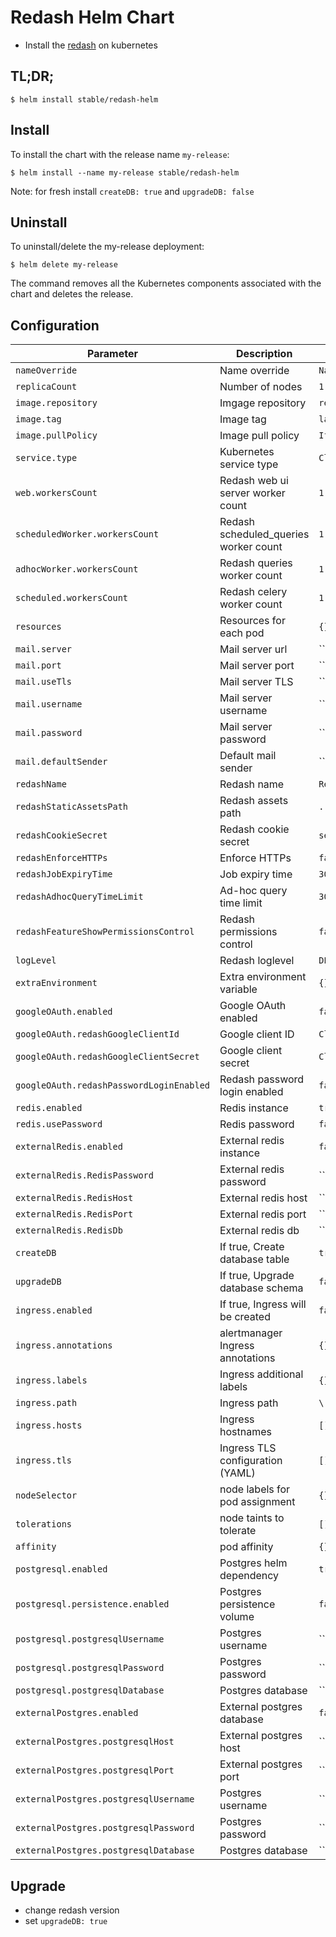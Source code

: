# Redash Helm Chart

* Install the [redash](https://redash.io/) on kubernetes

## TL;DR;

```console
$ helm install stable/redash-helm
```

## Install

To install the chart with the release name `my-release`:

```console
$ helm install --name my-release stable/redash-helm
```

Note: for fresh install `createDB: true` and `upgradeDB: false`

## Uninstall

To uninstall/delete the my-release deployment:

```console
$ helm delete my-release
```

The command removes all the Kubernetes components associated with the chart and deletes the release.


## Configuration

| Parameter                                 | Description                            |Default             |
|-------------------------------------------|----------------------------------------|--------------------|
| `nameOverride`                            | Name override                          | `Name` |
| `replicaCount`                            | Number of nodes                        | `1` |
| `image.repository`                        | Imgage repository                      | `redash/redash` |
| `image.tag`                               | Image tag                              | `latest` |
| `image.pullPolicy`                        | Image pull policy                      | `IfNotPresent`
| `service.type`                            | Kubernetes service type                | `ClusterIP` |
| `web.workersCount`                        | Redash web ui server worker count      | `1` |
| `scheduledWorker.workersCount`            | Redash scheduled_queries worker count  | `1` |
| `adhocWorker.workersCount`                | Redash queries worker count            | `1` |
| `scheduled.workersCount`                  | Redash celery worker count             | `1` |
| `resources`                               | Resources for each pod                 | `{}` |
| `mail.server`                             | Mail server url                        | `` |
| `mail.port`                               | Mail server port                       | `` |
| `mail.useTls`                             | Mail server TLS                        | `` |
| `mail.username`                           | Mail server username                   | `` |
| `mail.password`                           | Mail server password                   | `` |
| `mail.defaultSender`                      | Default mail sender                    | `` |
| `redashName`                              | Redash name                            | `Redash` |
| `redashStaticAssetsPath`                  | Redash assets path                     | `../client/dist/` |
| `redashCookieSecret`                      | Redash cookie secret                   | `secret token` |
| `redashEnforceHTTPs`                      | Enforce HTTPs                          | `false` |
| `redashJobExpiryTime`                     | Job expiry time                        | `300` |
| `redashAdhocQueryTimeLimit`               | Ad-hoc query time limit                       | `300` |
| `redashFeatureShowPermissionsControl`     | Redash permissions control             | `false` |
| `logLevel`                                | Redash loglevel                        | `DEBUG` |
| `extraEnvironment`                        | Extra environment variable             | `{}` |
| `googleOAuth.enabled`                     | Google OAuth enabled                   | `false` |
| `googleOAuth.redashGoogleClientId`        | Google client ID                       | `ClientId` |
| `googleOAuth.redashGoogleClientSecret`    | Google client secret                   | `ClientSecret` |
| `googleOAuth.redashPasswordLoginEnabled`  | Redash password login enabled          | `false` |
| `redis.enabled`                           | Redis instance                         | `true` |
| `redis.usePassword`                     | Redis password                         | `false` |
| `externalRedis.enabled`                   | External redis instance                | `false` |
| `externalRedis.RedisPassword`             | External redis password                | `` |
| `externalRedis.RedisHost`                 | External redis host                    | `` |
| `externalRedis.RedisPort`                 | External redis port                    | `` |
| `externalRedis.RedisDb`                   | External redis db                      | `` |
| `createDB`                          | If true, Create database table         | `true` |
| `upgradeDB`                          | If true, Upgrade database schema         | `false` |
| `ingress.enabled`                         | If true, Ingress will be created       | `false` |
| `ingress.annotations`                     | alertmanager Ingress annotations       | `{}` |
| `ingress.labels`                          | Ingress additional labels              | `{}` |
| `ingress.path`                            | Ingress path                           | `\` |
| `ingress.hosts`                           | Ingress hostnames                      | `[]` |
| `ingress.tls`                             | Ingress TLS configuration (YAML)       | `[]` |
| `nodeSelector`                            | node labels for pod assignment         | `{}` |
| `tolerations`                             | node taints to tolerate                | `[]` |
| `affinity`                                | pod affinity                           | `{}` |
| `postgresql.enabled`                      | Postgres helm dependency               | `true` |
| `postgresql.persistence.enabled`          | Postgres persistence volume            | `false` |
| `postgresql.postgresqlUsername`           | Postgres username                      | `` |
| `postgresql.postgresqlPassword`           | Postgres password                      | `` |
| `postgresql.postgresqlDatabase`           | Postgres database                      | `` |
| `externalPostgres.enabled`                | External postgres database             | `false` |
| `externalPostgres.postgresqlHost`         | External postgres host                 | `` |
| `externalPostgres.postgresqlPort`         | External postgres port                 | `` |
| `externalPostgres.postgresqlUsername`     | Postgres username                      | `` |
| `externalPostgres.postgresqlPassword`     | Postgres password                      | `` |
| `externalPostgres.postgresqlDatabase`     | Postgres database                      | `` |

## Upgrade

- change redash version
- set `upgradeDB: true`
